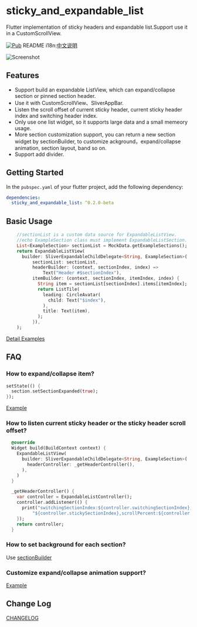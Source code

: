 # sticky_and_expandable_list

Flutter implementation of sticky headers and expandable list.Support use it in a CustomScrollView.

[![Pub](https://img.shields.io/pub/v/sticky_and_expandable_list.svg)](https://pub.dartlang.org/packages/sticky_and_expandable_list)
README i18n:[中文说明](https://github.com/tp7309/flutter_sticky_and_expandable_list/blob/master/README_zh_CN.md)

![Screenshot](https://raw.githubusercontent.com/tp7309/flutter_sticky_and_expandable_list/master/doc/images/sliverlist.gif)

## Features

- Support build an expandable ListView, which can expand/collapse section or pinned section header.
- Use it with CustomScrollView、SliverAppBar.
- Listen the scroll offset of current sticky header, current sticky header index and switching header index.
- Only use one list widget, so it supports large data and a small memeory usage.
- More section customization support, you can return a new section widget by sectionBuilder, to customize ackground，expand/collapse animation, section layout, band so on.
- Support add divider.

## Getting Started

In the `pubspec.yaml` of your flutter project, add the following dependency:

```yaml
dependencies:
  sticky_and_expandable_list: ^0.2.0-beta
```

## Basic Usage

```dart
    //sectionList is a custom data source for ExpandableListView.
    //echo ExampleSection class must implement ExpandableListSection.
    List<ExampleSection> sectionList = MockData.getExampleSections();
    return ExpandableListView(
      builder: SliverExpandableChildDelegate<String, ExampleSection>(
          sectionList: sectionList,
          headerBuilder: (context, sectionIndex, index) =>
              Text("Header #$sectionIndex"),
          itemBuilder: (context, sectionIndex, itemIndex, index) {
            String item = sectionList[sectionIndex].items[itemIndex];
            return ListTile(
              leading: CircleAvatar(
                child: Text("$index"),
              ),
              title: Text(item),
            );
          }),
    );
```

[Detail Examples](https://github.com/tp7309/flutter_sticky_and_expandable_list/tree/master/example/lib)

## FAQ

### How to expand/collapse item?

```dart
setState(() {
  section.setSectionExpanded(true);
});
```

[Example](https://github.com/tp7309/flutter_sticky_and_expandable_list/blob/master/example/lib/example_listview.dart)

### How to listen current sticky header or the sticky header scroll offset?

```dart
  @override
  Widget build(BuildContext context) {
    ExpandableListView(
      builder: SliverExpandableChildDelegate<String, ExampleSection>(
        headerController: _getHeaderController(),
      ),
    )
  }

  _getHeaderController() {
    var controller = ExpandableListController();
    controller.addListener(() {
      print("switchingSectionIndex:${controller.switchingSectionIndex}, stickySectionIndex:" +
          "${controller.stickySectionIndex},scrollPercent:${controller.percent}");
    });
    return controller;
  }
```

### How to set background for each section?

Use [sectionBuilder](https://github.com/tp7309/flutter_sticky_and_expandable_list/blob/master/example/lib/example_custom_section_animation.dart)

### Customize expand/collapse animation support?

[Example](https://github.com/tp7309/flutter_sticky_and_expandable_list/blob/master/example/lib/example_custom_section_animation.dart)

## Change Log

[CHANGELOG](https://github.com/tp7309/flutter_sticky_and_expandable_list/blob/master/CHANGELOG.md)
